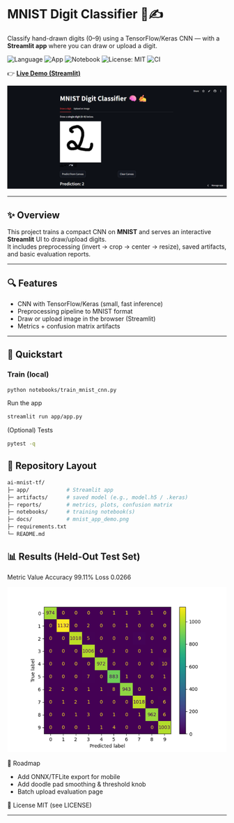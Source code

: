 # MNIST Digit Classifier 🧠✍️  
Classify hand-drawn digits (0–9) using a TensorFlow/Keras CNN — with a **Streamlit app** where you can draw or upload a digit.

![Language](https://img.shields.io/badge/language-Python-blue.svg)
![App](https://img.shields.io/badge/app-Streamlit-red.svg)
![Notebook](https://img.shields.io/badge/tool-Jupyter-orange.svg)
![License: MIT](https://img.shields.io/badge/License-MIT-green.svg)
![CI](https://github.com/NoellaButi/ai-mnist-tf/actions/workflows/ci.yml/badge.svg?branch=main)

👉 [**Live Demo (Streamlit)**](https://ai-mnist-tf-noella-buti.streamlit.app)

![App Demo](docs/mnist_app_demo.png)

---

## ✨ Overview
This project trains a compact CNN on **MNIST** and serves an interactive **Streamlit** UI to draw/upload digits.  
It includes preprocessing (invert → crop → center → resize), saved artifacts, and basic evaluation reports.

---

## 🔍 Features
- CNN with TensorFlow/Keras (small, fast inference)
- Preprocessing pipeline to MNIST format
- Draw or upload image in the browser (Streamlit)
- Metrics + confusion matrix artifacts

---

## 🚦 Quickstart

### Train (local)
```bash
python notebooks/train_mnist_cnn.py
```

Run the app
```bash
streamlit run app/app.py
```

(Optional) Tests
```bash
pytest -q
```

## 📁 Repository Layout
```bash
ai-mnist-tf/
├─ app/            # Streamlit app
├─ artifacts/      # saved model (e.g., model.h5 / .keras)
├─ reports/        # metrics, plots, confusion matrix
├─ notebooks/      # training notebook(s)
├─ docs/           # mnist_app_demo.png
├─ requirements.txt
└─ README.md
```

## 📊 Results (Held-Out Test Set)
Metric	Value
Accuracy	99.11%
Loss	0.0266

![Confusion Matrix](reports/confusion_matrix.png)

🔮 Roadmap
- Add ONNX/TFLite export for mobile
- Add doodle pad smoothing & threshold knob
- Batch upload evaluation page

📜 License
MIT (see LICENSE)

---
